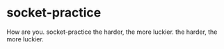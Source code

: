 # socket-practice
How are you. socket-practice
the harder, the more luckier.
the harder, the more luckier.
